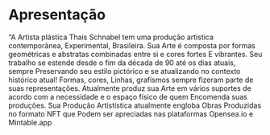 
<!DOCTYPE html>
<html>
<head>
<title>Page Title</title>
</head>
<body>

<h1>Apresentação</h1>
<p>“A Artista plástica Thais Schnabel tem uma produção artistica contemporânea,
Experimental, Brasileira.
Sua Arte é composta por formas geométricas e abstratas combinadas entre si e cores fortes
E vibrantes.
Seu trabalho se estende desde o fim da década de 90 até os dias atuais, sempre
Preservando seu estilo pictórico e se atualizando no contexto histórico atual! Formas, cores,
Linhas, grafismos sempre fizeram parte de suas representações. Atualmente produz sua
Arte em vários suportes de acordo com a necessidade e o espaço físico de quem
Encomenda suas produções.
Sua Produção Artistística atualmente engloba Obras Produzidas no formato NFT que
Podem ser apreciadas nas plataformas Opensea.io e Mintable.app </p>

</body>
